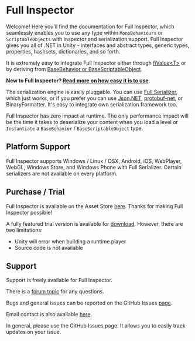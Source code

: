 # Full Inspector

Welcome! Here you’ll find the documentation for Full Inspector, which seamlessly enables you to use any type within `MonoBehaviours` or `ScriptableObjects` with inspector and serialization support. Full Inspector gives you all of .NET in Unity - interfaces and abstract types, generic types, properties, hashsets, dictionaries, and so forth.

It is extremely easy to integrate Full Inspector either through [fiValue&lt;T&gt;](#docs/usage_fivalue) or by deriving from [BaseBehavior or BaseScriptableObject](#docs/usage?working_guide).

**New to Full Inspector? [Read more on how easy it is to use](#docs/usage)**.

The serialization engine is easily pluggable. You can use  [Full Serializer](https://github.com/jacobdufault/fullserializer), which just works, or if you prefer you can use [Json.NET](http://james.newtonking.com/json), [protobuf-net](https://code.google.com/p/protobuf-net/), or BinaryFormatter. It's easy to integrate own serialization framework too.

Full Inspector has zero impact at runtime. The only performance impact will be the time it takes to deserialize your content when you load a level or `Instantiate` a `BaseBehavior` / `BaseScriptableObject` type.

## Platform Support

Full Inspector supports Windows / Linux / OSX, Android, iOS, WebPlayer, WebGL, Windows Store, and Windows Phone with Full Serializer. Certain serializers are not available on every platform.

## Purchase / Trial

Full Inspector is available on the Asset Store [here](http://u3d.as/6tu). Thanks for making Full Inspector possible!

A fully featured trial version is available for [download](http://goo.gl/bVnoyv). However, there are two limitations:

- Unity will error when building a runtime player
- Source code is not available

## Support

Support is freely available for Full Inspector.

There is a [forum topic](http://forum.unity3d.com/threads/full-inspector-inspector-and-serialization-for-structs-dicts-generics-interfaces.224270/) for any questions.

Bugs and general issues can be reported on the GitHub Issues [page](https://github.com/jacobdufault/fullinspector/issues?state=open).

Email contact is also available [here](http://www.google.com/recaptcha/mailhide/d?k=01zBpheh_eHn6xmVehOAEEQg==&c=Zj84NxJm0F1O9SHggdd6IScjVdOYgJXQHp3k-4lsTYw4TU2pY1GcYldoeMNRif2b).

In general, please use the GitHub Issues page. It allows you to easily track updates on your issue.